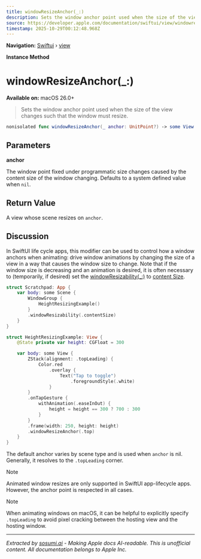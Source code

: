 ```yaml
---
title: windowResizeAnchor(_:)
description: Sets the window anchor point used when the size of the view changes such that the window must resize.
source: https://developer.apple.com/documentation/swiftui/view/windowresizeanchor(_:)
timestamp: 2025-10-29T00:12:48.968Z
---
```


**Navigation:** [Swiftui](/documentation/swiftui) › [view](/documentation/swiftui/view)

**Instance Method**

# windowResizeAnchor(_:)

**Available on:** macOS 26.0+

> Sets the window anchor point used when the size of the view changes such that the window must resize.

```swift
nonisolated func windowResizeAnchor(_ anchor: UnitPoint?) -> some View
```

## Parameters

**anchor**

The window point fixed under programmatic size changes caused by the content size of the window changing. Defaults to a system defined value when `nil`.



## Return Value

A view whose scene resizes on `anchor`.

## Discussion

In SwiftUI life cycle apps, this modifier can be used to control how a window anchors when animating: drive window animations by changing the size of a view in a way that causes the window size to change. Note that if the window size is decreasing and an animation is desired, it is often necessary to (temporarily, if desired) set the [windowResizability(_:)](/documentation/swiftui/scene/windowresizability(_:)) to [content Size](/documentation/swiftui/windowresizability/contentsize).

```swift
struct Scratchpad: App {
    var body: some Scene {
        WindowGroup {
            HeightResizingExample()
        }
        .windowResizability(.contentSize)
    }
}

struct HeightResizingExample: View {
    @State private var height: CGFloat = 300

    var body: some View {
        ZStack(alignment: .topLeading) {
            Color.red
                .overlay {
                    Text("Tap to toggle")
                        .foregroundStyle(.white)
                }
        }
        .onTapGesture {
            withAnimation(.easeInOut) {
                height = height == 300 ? 700 : 300
            }
        }
        .frame(width: 250, height: height)
        .windowResizeAnchor(.top)
    }
}
```

The default anchor varies by scene type and is used when `anchor` is nil. Generally, it resolves to the `.topLeading` corner.

> [!NOTE]
> Animated window resizes are only supported in SwiftUI app-lifecycle apps. However, the anchor point is respected in all cases.

> [!NOTE]
> When animating windows on macOS, it can be helpful to explicitly specify `.topLeading` to avoid pixel cracking between the hosting view and the hosting window.

---

*Extracted by [sosumi.ai](https://sosumi.ai) - Making Apple docs AI-readable.*
*This is unofficial content. All documentation belongs to Apple Inc.*
